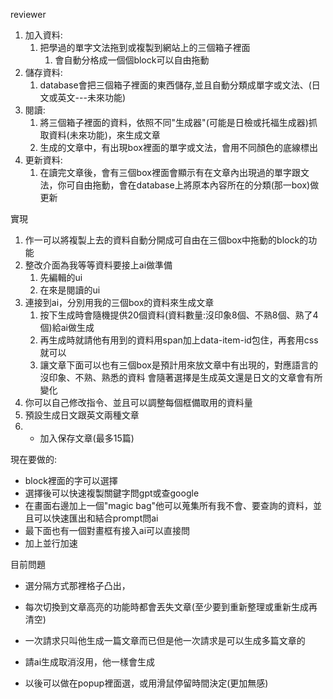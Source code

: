 reviewer 

1. 加入資料:
   1. 把學過的單字文法拖到或複製到網站上的三個箱子裡面
      1. 會自動分格成一個個block可以自由拖動
2. 儲存資料:
   1. database會把三個箱子裡面的東西儲存,並且自動分類成單字或文法、(日文或英文---未來功能)
3. 閱讀:
   1. 將三個箱子裡面的資料，依照不同"生成器"(可能是日檢或托福生成器)抓取資料(未來功能)，來生成文章
   2. 生成的文章中，有出現box裡面的單字或文法，會用不同顏色的底線標出
4. 更新資料:
   1. 在讀完文章後，會有三個box裡面會顯示有在文章內出現過的單字跟文法，你可自由拖動，會在database上將原本內容所在的分類(那一box)做更新

實現

1. 作一可以將複製上去的資料自動分開成可自由在三個box中拖動的block的功能
2. 整改介面為我等等資料要接上ai做準備
   1. 先編輯的ui
   2. 在來是閱讀的ui
3. 連接到ai，分別用我的三個box的資料來生成文章
   1. 按下生成時會隨機提供20個資料(資料數量:沒印象8個、不熟8個、熟了4個)給ai做生成
   2. 再生成時就請他有用到的資料用span加上data-item-id包住，再套用css就可以
   3. 讓文章下面可以也有三個box是預計用來放文章中有出現的，對應語言的沒印象、不熟、熟悉的資料
   會隨著選擇是生成英文還是日文的文章會有所變化
4. 你可以自己修改指令、並且可以調整每個框備取用的資料量
5. 預設生成日文跟英文兩種文章
6. - 加入保存文章(最多15篇)


現在要做的:
- block裡面的字可以選擇
- 選擇後可以快速複製關鍵字問gpt或查google
- 在畫面右邊加上一個"magic bag"他可以蒐集所有我不會、要查詢的資料，並且可以快速匯出和結合prompt問ai
- 最下面也有一個對畫框有接入ai可以直接問
- 加上並行加速



目前問題
- 選分隔方式那裡格子凸出，
- 每次切換到文章高亮的功能時都會丟失文章(至少要到重新整理或重新生成再清空)
- 一次請求只叫他生成一篇文章而已但是他一次請求是可以生成多篇文章的
- 請ai生成取消沒用，他一樣會生成














- 以後可以做在popup裡面選，或用滑鼠停留時間決定(更加無感) 
